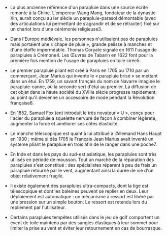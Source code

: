 * La plus ancienne référence d'un parapluie dans une source écrite remonte à la Chine. L'empereur Wang Mang, fondateur de la dynastie Xin, aurait conçu au Ier siècle un parapluie-parasol démontable (avec des articulations lui permettant de s’agrandir et de se rétracter) fixé sur un chariot lors d’une cérémonie religieuse3.

* Dans l'Europe médiévale, les personnes n'utilisaient pas de parapluies mais portaient une « chape de pluie », grande pelisse à manches et d'une étoffe imperméable. Thomas Coryate signale en 1611 l'usage de parapluies à Crémone4. Les Œuvres de Tabarin en 1622 font pour la première fois mention de l'usage de parapluies en toile cirée5.

* Le premier parapluie pliant est créé à Paris en 1705 ou 1710 par un commerçant, Jean Marius qui invente le « parapluie brisé » se mettant dans un étui. En 1759, un savant français du nom de Navarre imagine le parapluie-canne, où la seconde sert d'étui au premier. La diffusion de cet objet dans la haute société du XVIIIe siècle progresse rapidement, au point qu'il devienne un accessoire de mode pendant la Révolution française6.

* En 1852, Samuel Fox (en) introduit le très novateur « U », conçu pour l'acier du parapluie a squelette nervuré de façon à combiner légèreté, augmenter la force et améliorer ses côtes élasticité.

* Le manche télescopique est quant à lui attribué à l’Allemand Hans Haupt en 1930 ; même si dès 1705 le Français Jean Marius avait inventé un système pliant le parapluie en trois afin de le ranger dans une poche7.

* En Inde et dans les pays du sud-est asiatique, les parapluies sont très utilisés en période de mousson. Tout un marché de la réparation des parapluies s'est constitué : des spécialistes réparent à peu de frais un parapluie retourné par le vent, augmentant ainsi la durée de vie d'un objet relativement fragile.

* Il existe également des parapluies ultra-compacts, dont la tige est télescopique et dont les baleines peuvent se replier en deux. Leur déploiement est automatique : un mécanisme à ressort est libéré par une pression sur un simple bouton. Le ressort est retendu lors du repliement par l'utilisateur.

* Certains parapluies tempêtes utilisés dans le jeu de golf comportent un évent de toile maintenu par des sangles élastiques à leur sommet pour limiter la prise au vent et éviter leur retournement en cas de bourrasque.
